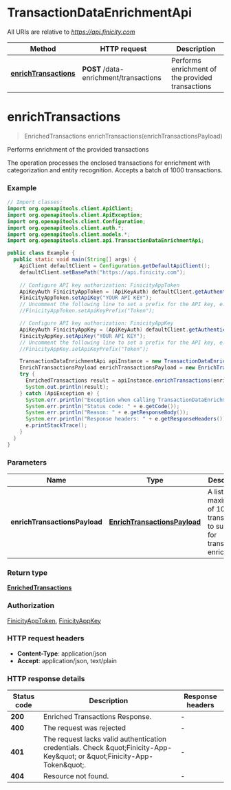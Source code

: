 # TransactionDataEnrichmentApi

All URIs are relative to *https://api.finicity.com*

| Method | HTTP request | Description |
|------------- | ------------- | -------------|
| [**enrichTransactions**](TransactionDataEnrichmentApi.md#enrichTransactions) | **POST** /data-enrichment/transactions | Performs enrichment of the provided transactions |


<a id="enrichTransactions"></a>
# **enrichTransactions**
> EnrichedTransactions enrichTransactions(enrichTransactionsPayload)

Performs enrichment of the provided transactions

The operation processes the enclosed transactions for enrichment with categorization and entity recognition. Accepts a batch of 1000 transactions.

### Example
```java
// Import classes:
import org.openapitools.client.ApiClient;
import org.openapitools.client.ApiException;
import org.openapitools.client.Configuration;
import org.openapitools.client.auth.*;
import org.openapitools.client.models.*;
import org.openapitools.client.api.TransactionDataEnrichmentApi;

public class Example {
  public static void main(String[] args) {
    ApiClient defaultClient = Configuration.getDefaultApiClient();
    defaultClient.setBasePath("https://api.finicity.com");
    
    // Configure API key authorization: FinicityAppToken
    ApiKeyAuth FinicityAppToken = (ApiKeyAuth) defaultClient.getAuthentication("FinicityAppToken");
    FinicityAppToken.setApiKey("YOUR API KEY");
    // Uncomment the following line to set a prefix for the API key, e.g. "Token" (defaults to null)
    //FinicityAppToken.setApiKeyPrefix("Token");

    // Configure API key authorization: FinicityAppKey
    ApiKeyAuth FinicityAppKey = (ApiKeyAuth) defaultClient.getAuthentication("FinicityAppKey");
    FinicityAppKey.setApiKey("YOUR API KEY");
    // Uncomment the following line to set a prefix for the API key, e.g. "Token" (defaults to null)
    //FinicityAppKey.setApiKeyPrefix("Token");

    TransactionDataEnrichmentApi apiInstance = new TransactionDataEnrichmentApi(defaultClient);
    EnrichTransactionsPayload enrichTransactionsPayload = new EnrichTransactionsPayload(); // EnrichTransactionsPayload | A list of maximum of 1000 transactions to submit for transaction enrichment
    try {
      EnrichedTransactions result = apiInstance.enrichTransactions(enrichTransactionsPayload);
      System.out.println(result);
    } catch (ApiException e) {
      System.err.println("Exception when calling TransactionDataEnrichmentApi#enrichTransactions");
      System.err.println("Status code: " + e.getCode());
      System.err.println("Reason: " + e.getResponseBody());
      System.err.println("Response headers: " + e.getResponseHeaders());
      e.printStackTrace();
    }
  }
}
```

### Parameters

| Name | Type | Description  | Notes |
|------------- | ------------- | ------------- | -------------|
| **enrichTransactionsPayload** | [**EnrichTransactionsPayload**](EnrichTransactionsPayload.md)| A list of maximum of 1000 transactions to submit for transaction enrichment | |

### Return type

[**EnrichedTransactions**](EnrichedTransactions.md)

### Authorization

[FinicityAppToken](../README.md#FinicityAppToken), [FinicityAppKey](../README.md#FinicityAppKey)

### HTTP request headers

 - **Content-Type**: application/json
 - **Accept**: application/json, text/plain

### HTTP response details
| Status code | Description | Response headers |
|-------------|-------------|------------------|
| **200** | Enriched Transactions Response. |  -  |
| **400** | The request was rejected |  -  |
| **401** | The request lacks valid authentication credentials. Check \&quot;Finicity-App-Key\&quot; or \&quot;Finicity-App-Token\&quot;. |  -  |
| **404** | Resource not found. |  -  |

